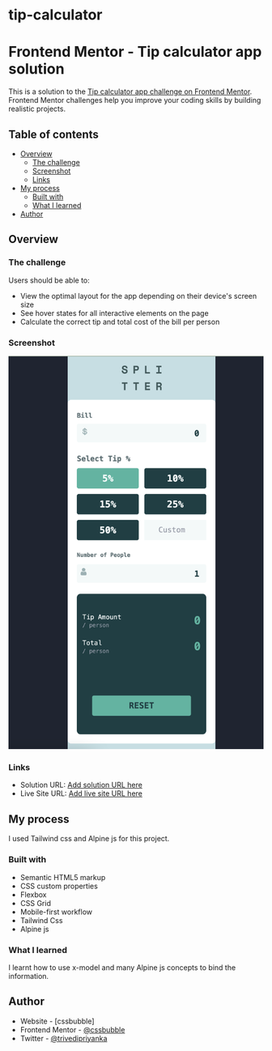 # tip-calculator
# Frontend Mentor - Tip calculator app solution

This is a solution to the [Tip calculator app challenge on Frontend Mentor](https://www.frontendmentor.io/challenges/tip-calculator-app-ugJNGbJUX). Frontend Mentor challenges help you improve your coding skills by building realistic projects.

## Table of contents

- [Overview](#overview)
  - [The challenge](#the-challenge)
  - [Screenshot](#screenshot)
  - [Links](#links)
- [My process](#my-process)
  - [Built with](#built-with)
  - [What I learned](#what-i-learned)
- [Author](#author)

## Overview

### The challenge

Users should be able to:

- View the optimal layout for the app depending on their device's screen size
- See hover states for all interactive elements on the page
- Calculate the correct tip and total cost of the bill per person

### Screenshot

![](./tip-calculator-mb-view.png)



### Links

- Solution URL: [Add solution URL here](https://cssbubble.github.io/tip-calculator/)
- Live Site URL: [Add live site URL here](https://cssbubble.github.io/tip-calculator/)

## My process
I used Tailwind css and Alpine js for this project.

### Built with

- Semantic HTML5 markup
- CSS custom properties
- Flexbox
- CSS Grid
- Mobile-first workflow
- Tailwind Css
- Alpine js


### What I learned

I learnt how to use x-model and many Alpine js concepts to bind the information. 

## Author

- Website - [cssbubble]
- Frontend Mentor - [@cssbubble](https://www.frontendmentor.io/profile/cssbubble)
- Twitter - [@trivedipriyanka](https://www.twitter.com/trivedipriyanka)

